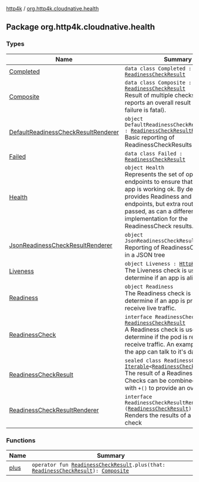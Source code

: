 [http4k](../index.md) / [org.http4k.cloudnative.health](./index.md)

## Package org.http4k.cloudnative.health

### Types

| Name | Summary |
|---|---|
| [Completed](-completed/index.md) | `data class Completed : `[`ReadinessCheckResult`](-readiness-check-result/index.md) |
| [Composite](-composite/index.md) | `data class Composite : `[`ReadinessCheckResult`](-readiness-check-result/index.md)<br>Result of multiple checks, for which it reports an overall result (ie. any failure is fatal). |
| [DefaultReadinessCheckResultRenderer](-default-readiness-check-result-renderer/index.md) | `object DefaultReadinessCheckResultRenderer : `[`ReadinessCheckResultRenderer`](-readiness-check-result-renderer/index.md)<br>Basic reporting of ReadinessCheckResults |
| [Failed](-failed/index.md) | `data class Failed : `[`ReadinessCheckResult`](-readiness-check-result/index.md) |
| [Health](-health/index.md) | `object Health`<br>Represents the set of operational endpoints to ensure that a particular app is working ok. By default provides Readiness and Liveness endpoints, but extra routes can be passed, as can a different renderer implementation for the ReadinessCheck results. |
| [JsonReadinessCheckResultRenderer](-json-readiness-check-result-renderer/index.md) | `object JsonReadinessCheckResultRenderer`<br>Reporting of ReadinessCheckResults in a JSON tree |
| [Liveness](-liveness.md) | `object Liveness : `[`HttpHandler`](../org.http4k.core/-http-handler.md)<br>The Liveness check is used to determine if an app is alive. |
| [Readiness](-readiness/index.md) | `object Readiness`<br>The Readiness check is used to determine if an app is prepared to receive live traffic. |
| [ReadinessCheck](-readiness-check/index.md) | `interface ReadinessCheck : () -> `[`ReadinessCheckResult`](-readiness-check-result/index.md)<br>A Readiness check is used to determine if the pod is ready to receive traffic. An example is to test if the app can talk to it's database. |
| [ReadinessCheckResult](-readiness-check-result/index.md) | `sealed class ReadinessCheckResult : `[`Iterable`](https://kotlinlang.org/api/latest/jvm/stdlib/kotlin.collections/-iterable/index.html)`<`[`ReadinessCheckResult`](-readiness-check-result/index.md)`>`<br>The result of a Readiness check. Checks can be combined together with `+()` to provide an overall result. |
| [ReadinessCheckResultRenderer](-readiness-check-result-renderer/index.md) | `interface ReadinessCheckResultRenderer : (`[`ReadinessCheckResult`](-readiness-check-result/index.md)`) -> `[`String`](https://kotlinlang.org/api/latest/jvm/stdlib/kotlin/-string/index.html)<br>Renders the results of a readiness check |

### Functions

| Name | Summary |
|---|---|
| [plus](plus.md) | `operator fun `[`ReadinessCheckResult`](-readiness-check-result/index.md)`.plus(that: `[`ReadinessCheckResult`](-readiness-check-result/index.md)`): `[`Composite`](-composite/index.md) |
